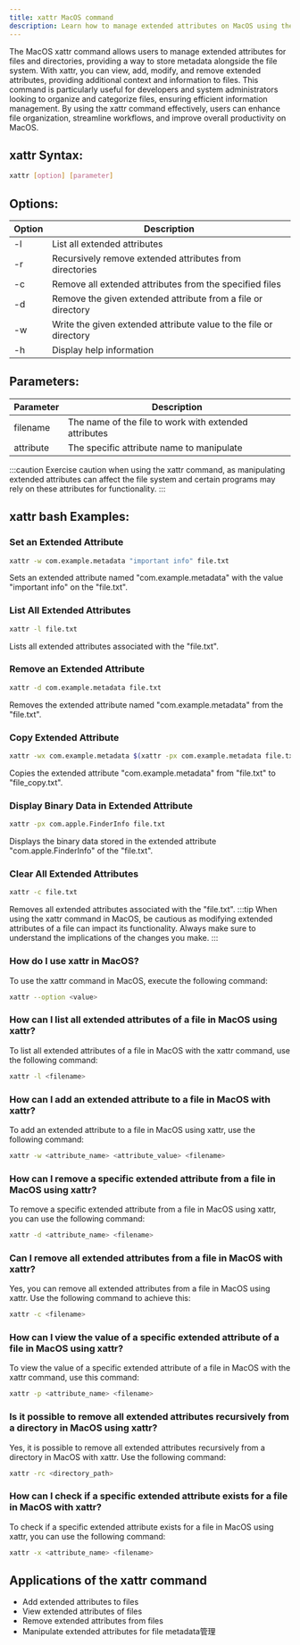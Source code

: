 ```yaml
---
title: xattr MacOS command
description: Learn how to manage extended attributes on MacOS using the xattr command efficiently.
---
```


The MacOS xattr command allows users to manage extended attributes for files and directories, providing a way to store metadata alongside the file system. With xattr, you can view, add, modify, and remove extended attributes, providing additional context and information to files. This command is particularly useful for developers and system administrators looking to organize and categorize files, ensuring efficient information management. By using the xattr command effectively, users can enhance file organization, streamline workflows, and improve overall productivity on MacOS.

## xattr Syntax:
```bash
xattr [option] [parameter]
```

## Options:
| Option   | Description                         |
|----------|-------------------------------------|
| -l       | List all extended attributes         |
| -r       | Recursively remove extended attributes from directories            |
| -c       | Remove all extended attributes from the specified files           |
| -d       | Remove the given extended attribute from a file or directory            |
| -w       | Write the given extended attribute value to the file or directory           |
| -h       | Display help information           |

## Parameters:
| Parameter   | Description                         |
|-------------|-------------------------------------|
| filename    | The name of the file to work with extended attributes           |
| attribute   | The specific attribute name to manipulate              |

:::caution
Exercise caution when using the xattr command, as manipulating extended attributes can affect the file system and certain programs may rely on these attributes for functionality.
:::
## xattr bash Examples:
### Set an Extended Attribute
```bash
xattr -w com.example.metadata "important info" file.txt
```
Sets an extended attribute named "com.example.metadata" with the value "important info" on the "file.txt".

### List All Extended Attributes
```bash
xattr -l file.txt
```
Lists all extended attributes associated with the "file.txt".

### Remove an Extended Attribute
```bash
xattr -d com.example.metadata file.txt
```
Removes the extended attribute named "com.example.metadata" from the "file.txt".

### Copy Extended Attribute
```bash
xattr -wx com.example.metadata $(xattr -px com.example.metadata file.txt) file_copy.txt
```
Copies the extended attribute "com.example.metadata" from "file.txt" to "file_copy.txt".

### Display Binary Data in Extended Attribute
```bash
xattr -px com.apple.FinderInfo file.txt
```
Displays the binary data stored in the extended attribute "com.apple.FinderInfo" of the "file.txt".

### Clear All Extended Attributes
```bash
xattr -c file.txt
```
Removes all extended attributes associated with the "file.txt".
:::tip
When using the xattr command in MacOS, be cautious as modifying extended attributes of a file can impact its functionality. Always make sure to understand the implications of the changes you make.
:::

### How do I use xattr in MacOS?
To use the xattr command in MacOS, execute the following command:
```bash
xattr --option <value>
```

### How can I list all extended attributes of a file in MacOS using xattr?
To list all extended attributes of a file in MacOS with the xattr command, use the following command:
```bash
xattr -l <filename>
```

### How can I add an extended attribute to a file in MacOS with xattr?
To add an extended attribute to a file in MacOS using xattr, use the following command:
```bash
xattr -w <attribute_name> <attribute_value> <filename>
```

### How can I remove a specific extended attribute from a file in MacOS using xattr?
To remove a specific extended attribute from a file in MacOS using xattr, you can use the following command:
```bash
xattr -d <attribute_name> <filename>
```

### Can I remove all extended attributes from a file in MacOS with xattr?
Yes, you can remove all extended attributes from a file in MacOS using xattr. Use the following command to achieve this:
```bash
xattr -c <filename>
```

### How can I view the value of a specific extended attribute of a file in MacOS using xattr?
To view the value of a specific extended attribute of a file in MacOS with the xattr command, use this command:
```bash
xattr -p <attribute_name> <filename>
```

### Is it possible to remove all extended attributes recursively from a directory in MacOS using xattr?
Yes, it is possible to remove all extended attributes recursively from a directory in MacOS with xattr. Use the following command:
```bash
xattr -rc <directory_path>
```

### How can I check if a specific extended attribute exists for a file in MacOS with xattr?
To check if a specific extended attribute exists for a file in MacOS using xattr, you can use the following command:
```bash
xattr -x <attribute_name> <filename>
```

## Applications of the xattr command

- Add extended attributes to files
- View extended attributes of files
- Remove extended attributes from files
- Manipulate extended attributes for file metadata管理